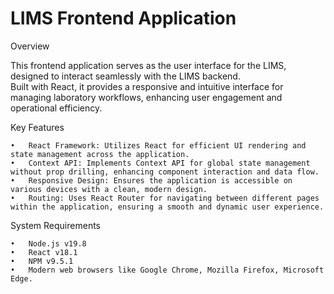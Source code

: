 # LIMS Frontend Application
   
Overview   
   
This frontend application serves as the user interface for the LIMS, designed to interact seamlessly with the LIMS backend.    
Built with React, it provides a responsive and intuitive interface for managing laboratory workflows, enhancing user engagement and operational efficiency.   

Key Features

	•	React Framework: Utilizes React for efficient UI rendering and state management across the application.
	•	Context API: Implements Context API for global state management without prop drilling, enhancing component interaction and data flow.
	•	Responsive Design: Ensures the application is accessible on various devices with a clean, modern design.
	•	Routing: Uses React Router for navigating between different pages within the application, ensuring a smooth and dynamic user experience.

System Requirements

	•	Node.js v19.8
	•	React v18.1
	•	NPM v9.5.1
	•	Modern web browsers like Google Chrome, Mozilla Firefox, Microsoft Edge.
